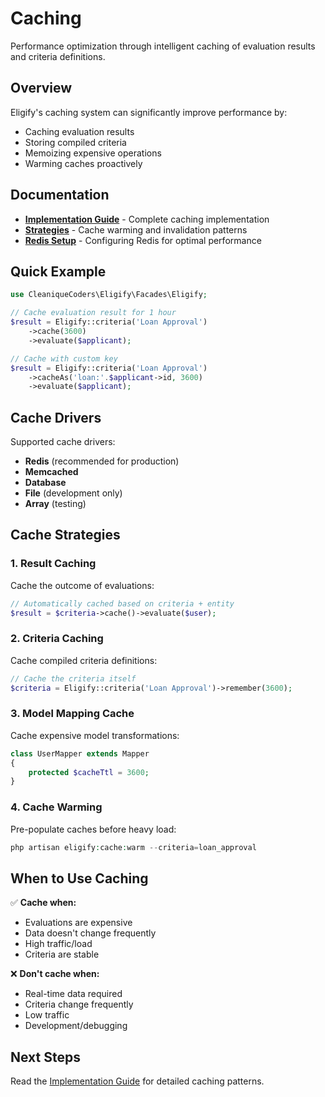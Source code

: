 # Caching

Performance optimization through intelligent caching of evaluation results and criteria definitions.

## Overview

Eligify's caching system can significantly improve performance by:

- Caching evaluation results
- Storing compiled criteria
- Memoizing expensive operations
- Warming caches proactively

## Documentation

- **[Implementation Guide](implementation.md)** - Complete caching implementation
- **[Strategies](strategies.md)** - Cache warming and invalidation patterns
- **[Redis Setup](redis-setup.md)** - Configuring Redis for optimal performance

## Quick Example

```php
use CleaniqueCoders\Eligify\Facades\Eligify;

// Cache evaluation result for 1 hour
$result = Eligify::criteria('Loan Approval')
    ->cache(3600)
    ->evaluate($applicant);

// Cache with custom key
$result = Eligify::criteria('Loan Approval')
    ->cacheAs('loan:'.$applicant->id, 3600)
    ->evaluate($applicant);
```

## Cache Drivers

Supported cache drivers:

- **Redis** (recommended for production)
- **Memcached**
- **Database**
- **File** (development only)
- **Array** (testing)

## Cache Strategies

### 1. Result Caching

Cache the outcome of evaluations:

```php
// Automatically cached based on criteria + entity
$result = $criteria->cache()->evaluate($user);
```

### 2. Criteria Caching

Cache compiled criteria definitions:

```php
// Cache the criteria itself
$criteria = Eligify::criteria('Loan Approval')->remember(3600);
```

### 3. Model Mapping Cache

Cache expensive model transformations:

```php
class UserMapper extends Mapper
{
    protected $cacheTtl = 3600;
}
```

### 4. Cache Warming

Pre-populate caches before heavy load:

```php
php artisan eligify:cache:warm --criteria=loan_approval
```

## When to Use Caching

✅ **Cache when:**

- Evaluations are expensive
- Data doesn't change frequently
- High traffic/load
- Criteria are stable

❌ **Don't cache when:**

- Real-time data required
- Criteria change frequently
- Low traffic
- Development/debugging

## Next Steps

Read the [Implementation Guide](implementation.md) for detailed caching patterns.
